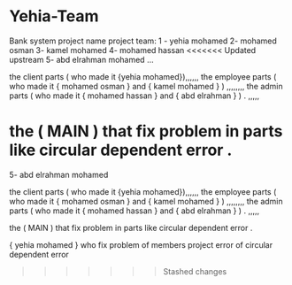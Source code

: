 # Yehia-Team
Bank system project 
name project team:
1 - yehia mohamed 
2- mohamed osman 
3- kamel mohamed
4- mohamed hassan 
<<<<<<< Updated upstream
5- abd elrahman mohamed  ...


  the client parts ( who made it {yehia mohamed}),,,,,,    the employee parts ( who made it { mohamed osman } and { kamel mohamed } ) ,,,,,,,, the admin parts ( who made it { mohamed hassan } and { abd elrahman } )   . ,,,,,      

                                                                   
 the ( MAIN ) that fix problem in parts like circular dependent error .
=======
5- abd elrahman mohamed

the client parts ( who made it {yehia mohamed}),,,,,, the employee parts ( who made it { mohamed osman } and { kamel mohamed } ) ,,,,,,,, the admin parts ( who made it { mohamed hassan } and { abd elrahman } ) . ,,,,,

the ( MAIN ) that fix problem in parts like circular dependent error .

{ yehia mohamed } who fix problem of members project error of circular dependent error 
>>>>>>> Stashed changes
